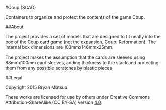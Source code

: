 #Coup (SCAD)

Containers to organize and protect the contents of the game Coup.

##About

The project provides a set of models that are designed to fit neatly into the
box of the Coup card game (not the expansion, Coup: Reformation).  The internal
box dimensions are 103mmx146mmx25mm.

The project makes the assumption that the cards are sleeved using 88mmx100mm
card sleeves, adding thickness to the stack and protecting them from any
possible scratches by plastic pieces.

##Legal

Copyright 2015 Bryan Matsuo

These works are licensed for use by others under Creative Commons
Attribution-ShareAlike (CC BY-SA) version
[4.0](http://creativecommons.org/licenses/by-sa/4.0/legalcode).
